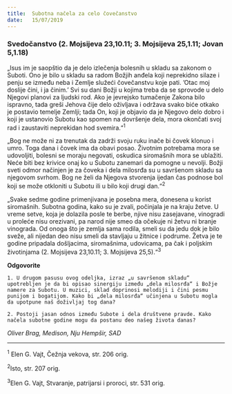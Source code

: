 ```yaml
---
title:  Subotna načela za celo čovečanstvo
date:   15/07/2019
---
```


### Svedočanstvo (2. Mojsijeva  23,10.11; 3. Mojsijeva  25,1.11; Jovan 5,1.18)

„Isus im je saopštio da je delo izlečenja bolesnih u skladu sa zakonom o Suboti. Ono je bilo u skladu sa radom Božjih anđela koji neprekidno silaze i penju se između neba i Zemlje služeći čovečanstvu koje pati. ’Otac moj doslije čini, i ja činim.’ Svi su dani Božji u kojima treba da se sprovode u delo Njegovi planovi za ljudski rod. Ako je jevrejsko tumačenje Zakona bilo ispravno, tada greši Jehova čije delo oživljava i održava svako biće otkako je postavio temelje Zemlji; tada On, koji je objavio da je Njegovo delo dobro i koji je ustanovio Subotu kao spomen na dovršenje dela, mora okončati svoj rad i zaustaviti neprekidan hod svemira.“<sup>1</sup>

„Bog ne može ni za trenutak da zadrži svoju ruku inače bi čovek klonuo i umro. Toga dana i čovek ima da obavi posao. Životnim potrebama mora se udovoljiti, bolesni se moraju negovati, oskudica siromašnih mora se ublažiti. Neće biti bez krivice onaj ko u Subotu zanemari da pomogne u nevolji. Božji sveti odmor načinjen je za čoveka i dela milosrđa su u savršenom skladu sa njegovom svrhom. Bog ne želi da Njegova stvorenja ijedan čas podnose bol koji se može otkloniti u Subotu ili u bilo koji drugi dan.“<sup>2</sup>

„Svake sedme godine primenjivana je posebna mera, donesena u korist siromašnih. Subotna godina, kako su je zvali, počinjala je na kraju žetve. U vreme setve, koja je dolazila posle te berbe, njive nisu zasejavane, vinogradi u proleće nisu orezivani, pa narod nije smeo da očekuje ni žetvu ni branje vinograda. Od onoga što je zemlja sama rodila, smeli su da jedu dok je bilo sveže, ali nijedan deo nisu smeli da stavljaju u žitnice i podrume. Žetva je te godine pripadala došljacima, siromašnima, udovicama, pa čak i poljskim životinjama (2. Mojsijeva 23,10.11; 3. Mojsijeva 25,5).“<sup>3</sup>

**Odgovorite**

`1.	U drugom pasusu ovog odeljka, izraz „u savršenom skladu“ upotrebljen je da bi opisao sinergiju između „dela milosrđa“ i Božje namere za Subotu. U muzici, sklad doprinosi melodiji i čini pesmu punijom i bogatijom. Kako bi „dela milosrđa“ učinjena u Subotu mogla da upotpune naš doživljaj tog dana?`

`2.	Postoji jasan odnos između Subote i dela društvene pravde. Kako načela subotne godine mogu da postanu deo našeg života danas?`

*Oliver Brag, Medison, Nju Hempšir, SAD*

_______

<sup>1</sup> Elen G. Vajt, Čežnja vekova, str. 206 orig.

<sup>2</sup>Isto, str. 207 orig.

<sup>3</sup>Elen G. Vajt, Stvaranje, patrijarsi i proroci, str. 531 orig.
